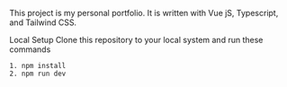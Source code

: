 This project is my personal portfolio. It is written with Vue jS, Typescript, and Tailwind CSS.

Local Setup
    Clone this repository to your local system and run these commands

    1. npm install
    2. npm run dev
